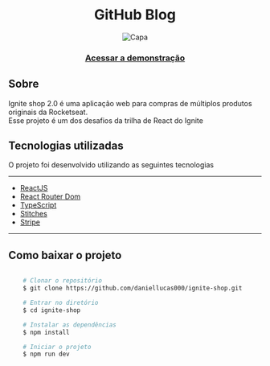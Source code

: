 <h1 align="center">GitHub Blog</h1>

<div align="center">

![Capa](https://github.com/daniellucas000/github-blog/assets/89029213/b2b4958e-43dd-4c25-95ff-58bf09d9633c)

</div>



<h3 align="center">
    <a href="https://github-blog-theta-seven.vercel.app/">Acessar a demonstração</a>
<h3 >

<h2>Sobre</h2>
<p align="left">Ignite shop 2.0 é uma aplicação web para compras de múltiplos produtos originais da Rocketseat. <br/> Esse projeto é um dos desafios da trilha de React do Ignite</p>

<h2>Tecnologias utilizadas</h2>

<p>O projeto foi desenvolvido utilizando as seguintes tecnologias<p/>

---


- [ReactJS](https://reactjs.org)
- [React Router Dom](https://reactrouter.com/en/main)
- [TypeScript](https://www.typescriptlang.org/)
- [Stitches](https://stitches.dev/)
- [Stripe](https://dashboard.stripe.com/register)

---

<h2>Como baixar o projeto</h2>

```bash

    # Clonar o repositório
    $ git clone https://github.com/daniellucas000/ignite-shop.git

    # Entrar no diretório
    $ cd ignite-shop

    # Instalar as dependências
    $ npm install

    # Iniciar o projeto
    $ npm run dev
```
